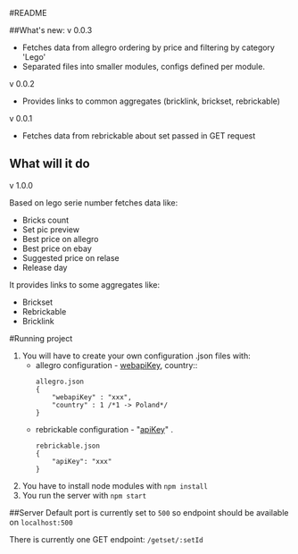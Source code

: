 #README

##What's new:
v 0.0.3
- Fetches data from allegro ordering by price and filtering by category 'Lego'
- Separated files into smaller modules, configs defined per module.

v 0.0.2
- Provides links to common aggregates (bricklink, brickset, rebrickable)

v 0.0.1
- Fetches data from rebrickable about set passed in GET request

## What will it do

v 1.0.0

Based on lego serie number fetches data like:
- Bricks count
- Set pic preview
- Best price on allegro
- Best price on ebay
- Suggested price on relase
- Release day

It provides links to some aggregates like:
- Brickset
- Rebrickable
- Bricklink

#Running project

1. You will have to create your own configuration .json files with:
    - allegro configuration - [webapiKey](http://allegro.pl/webapi), country::
        ```
        allegro.json
        {
            "webapiKey" : "xxx",
            "country" : 1 /*1 -> Poland*/
        }
        ```
    - rebrickable configuration - "[apiKey](http://rebrickable.com/api/)" .
        ```
        rebrickable.json
        {
            "apiKey": "xxx"
        }
        ```
2. You have to install node modules with `npm install`
3. You run the server with `npm start`

##Server
Default port is currently set to `500` so endpoint should be available on `localhost:500`

There is currently one GET endpoint: `/getset/:setId`

    
